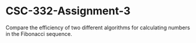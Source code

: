 # CSC-332-Assignment-3
Compare the efficiency of two different algorithms for calculating numbers in the Fibonacci sequence.
